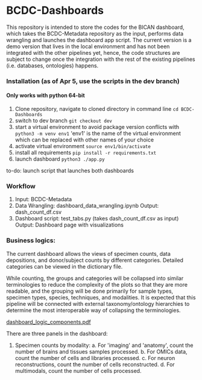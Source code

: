 # BCDC-Dashboards
This repository is intended to store the codes for the BICAN dashboard, which takes the BCDC-Metadata repository as the input, performs data wrangling and launches the dashboard app script. The current version is a demo version that lives in the local environment and has not been integrated with the other pipelines yet, hence, the code structures are subject to change once the integration with the rest of the existing pipelines (i.e. databases, ontologies) happens.

### Installation (as of Apr 5, use the scripts in the dev branch)
#### Only works with python 64-bit
1. Clone repository, navigate to cloned directory in command line 
```cd BCDC-Dashboards```
2. switch to dev branch 
```git checkout dev```
3. start a virtual environment to avoid package version conflicts with 
```python3 -m venv env1```
'env1' is the name of the virtual environment which can be replaced with other names of your choice
4. activate virtual environment
```source env1/bin/activate```
5. install all requirements
```pip install -r requirements.txt```
7. launch dashboard
```python3 ./app.py```

to-do: launch script that launches both dashboards

### Workflow
1. Input: BCDC-Metadata
2. Data Wrangling: dashboard_data_wrangling.ipynb
    Output: dash_count_df.csv
3. Dashboard script: test_tabs.py (takes dash_count_df.csv as input)
    Output: Dashboard page with visualizations

### Business logics:

The current dashboard allows the views of specimen counts, data depositions, and donor/subject counts by different categories. Detailed categories can be viewed in the dictionary file.

While counting, the groups and categories will be collapsed into similar terminologies to reduce the complexity of the plots so that they are more readable, and the grouping will be done primarily for sample types, specimen types, species, techniques, and modalities. It is expected that this pipeline will be connected with external taxonomy/ontology hierarchies to determine the most interoperable way of collapsing the terminologies.

[dashboard_logic_components.pdf](https://github.com/AllenInstitute/BCDC-Dashboards/files/11044153/dashboard_logic_components.pdf)

There are three panels in the dashboard:
1. Specimen counts by modality:
    a. For 'imaging' and 'anatomy', count the number of brains and tissues samples processed.
    b. For OMICs data, count the number of cells and libraries processed.
    c. For neuron reconstructions, count the number of cells reconstructed.
    d. For multimodals, count the number of cells processed.


